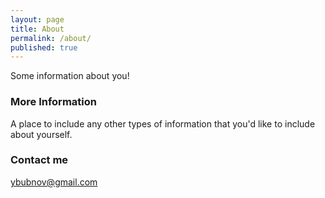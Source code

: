 ```yaml
---
layout: page
title: About
permalink: /about/
published: true
---
```


Some information about you!

### More Information

A place to include any other types of information that you'd like to include about yourself. 

### Contact me

[ybubnov@gmail.com](mailto:ybubnov@gmail.com)
